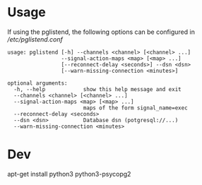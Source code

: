 # Usage

If using the pglistend, the following options can be configured in */etc/pglistend.conf*

```
usage: pglistend [-h] --channels <channel> [<channel> ...]
                 --signal-action-maps <map> [<map> ...]
                 [--reconnect-delay <seconds>] --dsn <dsn>
                 [--warn-missing-connection <minutes>]

optional arguments:
  -h, --help            show this help message and exit
  --channels <channel> [<channel> ...]
  --signal-action-maps <map> [<map> ...]
                        maps of the form signal_name=exec
  --reconnect-delay <seconds>
  --dsn <dsn>           Database dsn (potgresql://...)
  --warn-missing-connection <minutes>
```

# Dev

apt-get install python3 python3-psycopg2
